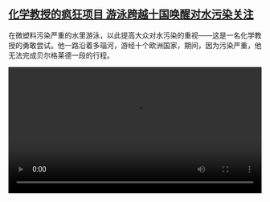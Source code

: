 <!--1659255424000-->
[化学教授的疯狂项目  游泳跨越十国唤醒对水污染关注](https://www.dw.com/zh/%E5%8C%96%E5%AD%A6%E6%95%99%E6%8E%88%E7%9A%84%E7%96%AF%E7%8B%82%E9%A1%B9%E7%9B%AE%20%20%E6%B8%B8%E6%B3%B3%E8%B7%A8%E8%B6%8A%E5%8D%81%E5%9B%BD%E5%94%A4%E9%86%92%E5%AF%B9%E6%B0%B4%E6%B1%A1%E6%9F%93%E5%85%B3%E6%B3%A8/a-62589091)
------

<p>在微塑料污染严重的水里游泳，以此提高大众对水污染的重视——这是一名化学教授的勇敢尝试。他一路沿着多瑙河，游经十个欧洲国家，期间，因为污染严重，他无法完成贝尔格莱德一段的行程。</small></p><video src="https://tvdownloaddw-a.akamaihd.net/dwtv_video/flv/vdt_zh/2022/bchi220725_001_bchi_220725_pullution_01r_AVC_1280x720.mp4" controls style="width:100%"></video>
